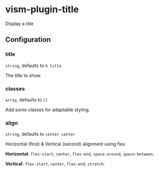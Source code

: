 # vism-plugin-title

Display a title

## Configuration

### title

`string`, defaults to `A title`

The title to show.

### classes

`array`, defaults to `[]`

Add some classes for adaptable styling.

### align

`string`, defaults to `center center`

Horizontal (first) & Vertical (second) alignment using flex.

**Horizontal**: `flex-start`, `center`, `flex-end`, `space-around`, `space-between`.

**Vertical**: `flex-start`, `center`, `flex-end`, `stretch`.
